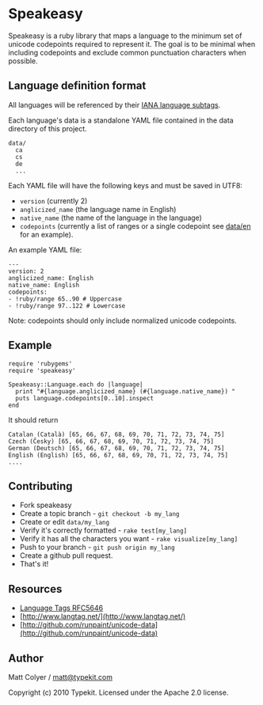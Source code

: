 # Speakeasy

Speakeasy is a ruby library that maps a language to the minimum set of
unicode codepoints required to represent it. The goal is to be minimal
when including codepoints and exclude common punctuation characters when
possible.

## Language definition format

All languages will be referenced by their [IANA language subtags][iana].

Each language's data is a standalone YAML file contained in the data directory
of this project.

    data/
      ca
      cs
      de
      ...

Each YAML file will have the following keys and must be saved in UTF8:

* `version` (currently 2)
* `anglicized_name` (the language name in English)
* `native_name` (the name of the language in the language)
* `codepoints` (currently a list of ranges or a single codepoint see [data/en](tree/master/data/en) for an example).

An example YAML file:

    ---
    version: 2
    anglicized_name: English
    native_name: English
    codepoints:
    - !ruby/range 65..90 # Uppercase
    - !ruby/range 97..122 # Lowercase

Note: codepoints should only include normalized unicode codepoints.

## Example

    require 'rubygems'
    require 'speakeasy'

    Speakeasy::Language.each do |language|
      print "#{language.anglicized_name} (#{language.native_name}) "
      puts language.codepoints[0..10].inspect
    end

It should return

    Catalan (Català) [65, 66, 67, 68, 69, 70, 71, 72, 73, 74, 75]
    Czech (Česky) [65, 66, 67, 68, 69, 70, 71, 72, 73, 74, 75]
    German (Deutsch) [65, 66, 67, 68, 69, 70, 71, 72, 73, 74, 75]
    English (English) [65, 66, 67, 68, 69, 70, 71, 72, 73, 74, 75]
    ....

## Contributing

* Fork speakeasy
* Create a topic branch - `git checkout -b my_lang`
* Create or edit `data/my_lang`
* Verify it's correctly formatted - `rake test[my_lang]`
* Verify it has all the characters you want - `rake visualize[my_lang]`
* Push to your branch - `git push origin my_lang`
* Create a github pull request.
* That's it!


## Resources

* [Language Tags RFC5646](http://tools.ietf.org/rfc/bcp/bcp47.txt)
* [http://www.langtag.net/](http://www.langtag.net/)
* [http://github.com/runpaint/unicode-data](http://github.com/runpaint/unicode-data)


## Author

Matt Colyer / matt@typekit.com

Copyright (c) 2010 Typekit. Licensed under the Apache 2.0 license.


[iana]: http://www.iana.org/assignments/language-subtag-registry
